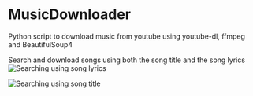 # MusicDownloader
Python script to download music from youtube using youtube-dl, ffmpeg and BeautifulSoup4

Search and download songs using both the song title and the song lyrics
![Searching using song lyrics](http://i.imgur.com/MHKeQpZ.png "Song Lyrics")

![Searching using song title](http://i.imgur.com/wiGorY7.png "Song Title")
